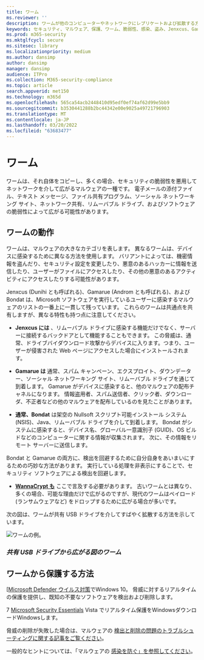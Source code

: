 ```yaml
---
title: ワーム
ms.reviewer: ''
description: ワームが他のコンピューターやネットワークにレプリケートおよび拡散する方法について学習します。 最も一般的なワームと、それらを停止するために実行できる手順について説明します。
keywords: セキュリティ、マルウェア、保護、ワーム、脆弱性、感染、盗み、Jenxcus、Gamarue、Bondat、WannaCrypt、WDSI、MMPC、Microsoft マルウェア プロテクション センター、ワーム、マルウェアの種類、脅威の伝播、大量メール、IP スキャン
ms.prod: m365-security
ms.mktglfcycl: secure
ms.sitesec: library
ms.localizationpriority: medium
ms.author: dansimp
author: dansimp
manager: dansimp
audience: ITPro
ms.collection: M365-security-compliance
ms.topic: article
search.appverid: met150
ms.technology: m365d
ms.openlocfilehash: 565ca54acb2448410d95edf0ef74af62d99e5bb9
ms.sourcegitcommit: b3530441288b2bc44342e00e9025a49721796903
ms.translationtype: MT
ms.contentlocale: ja-JP
ms.lasthandoff: 03/20/2022
ms.locfileid: "63683477"
---
```

# <a name="worms"></a>ワーム

ワームは、それ自体をコピーし、多くの場合、セキュリティの脆弱性を悪用してネットワークを介して広がるマルウェアの一種です。 電子メールの添付ファイル、テキスト メッセージ、ファイル共有プログラム、ソーシャル ネットワーキング サイト、ネットワーク共有、リムーバブル ドライブ、およびソフトウェアの脆弱性によって広がる可能性があります。

## <a name="how-worms-work"></a>ワームの動作

ワームは、マルウェアの大きなカテゴリを表します。 異なるワームは、デバイスに感染するために異なる方法を使用します。 バリアントによっては、機密情報を盗んだり、セキュリティ設定を変更したり、悪意のあるハッカーに情報を送信したり、ユーザーがファイルにアクセスしたり、その他の悪意のあるアクティビティにアクセスしたりする可能性があります。

Jenxcus (Dunihi とも呼ばれる)、Gamarue (Androm とも呼ばれる)、および Bondat は、Microsoft ソフトウェアを実行しているユーザーに感染するマルウェアのリストの一番上に一貫して残っています。 これらのワームは共通点を共有しますが、異なる特性も持つ点に注意してください。

* **Jenxcus には** 、リムーバブル ドライブに感染する機能だけでなく、サーバーに接続するバックドアとして機能することもできます。 この脅威は、通常、ドライブバイダウンロード攻撃からデバイスに入ります。つまり、ユーザーが侵害された Web ページにアクセスした場合にインストールされます。

* **Gamarue は** 通常、スパム キャンペーン、エクスプロイト、ダウンデーター、ソーシャル ネットワーキング サイト、リムーバブル ドライブを通じて到着します。 Gamarue がデバイスに感染すると、他のマルウェアの配布チャネルになります。 情報盗用者、スパム送信者、クリック者、ダウンローダ、不正者などの他のマルウェアを配布しているのを見たことがあります。

* **通常、Bondat** は架空の Nullsoft スクリプト可能インストール システム (NSIS)、Java、リムーバブル ドライブを介して到着します。 Bondat がシステムに感染すると、デバイス名、グローバル一意識別子 (GUID)、OS ビルドなどのコンピューターに関する情報が収集されます。 次に、その情報をリモート サーバーに送信します。

Bondat と Gamarue の両方に、検出を回避するために自分自身をあいまいにするための巧妙な方法があります。 実行している処理を非表示にすることで、セキュリティ ソフトウェアによる検出を回避します。

* [**WannaCrypt も**](https://www.microsoft.com/wdsi/threats/malware-encyclopedia-description?Name=Ransom:Win32/WannaCrypt) ここで言及する必要があります。 古いワームとは異なり、多くの場合、可能な理由だけで広がるのですが、現代のワームはペイロード (ランサムウェアなど) をドロップするために広がる場合が多いです。

次の図は、ワームが共有 USB ドライブを介してすばやく拡散する方法を示しています。

![ワームの例。](../../media/security-intelligence-images/worm-usb-flight.png) 

### <a name="figure-worm-spreading-from-a-shared-usb-drive"></a>*共有 USB ドライブから広がる図のワーム*

## <a name="how-to-protect-against-worms"></a>ワームから保護する方法

[[Microsoft Defender ウイルス対策](/microsoft-365/security/defender-endpoint/microsoft-defender-antivirus-in-windows-10)でWindows 10。 脅威に対するリアルタイムの保護を提供し、既知の不要なソフトウェアを検出および削除します。

7 [Microsoft Security Essentials](https://www.microsoft.com/download/details.aspx?id=5201) Vista でリアルタイム保護をWindowsダウンロードWindowsします。

脅威の削除が失敗した場合は、マルウェアの [検出と削除の問題のトラブルシューティングに関する記事をご覧ください](https://www.microsoft.com/wdsi/help/troubleshooting-infection)。

一般的なヒントについては、「マルウェアの [感染を防ぐ」を参照してください](/microsoft-365/security/defender-endpoint/prevent-malware-infection)。